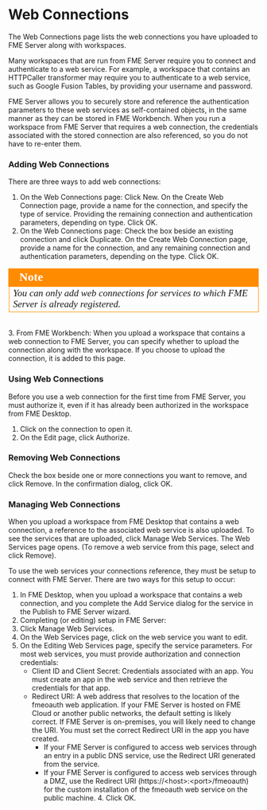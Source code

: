 # Web Connections #

The Web Connections page lists the web connections you have uploaded to FME Server along with workspaces.

Many workspaces that are run from FME Server require you to connect and authenticate to a web service. For example, a workspace that contains an HTTPCaller transformer may require you to authenticate to a web service, such as Google Fusion Tables, by providing your username and password.

FME Server allows you to securely store and reference the authentication parameters to these web services as self-contained objects, in the same manner as they can be stored in FME Workbench. When you run a workspace from FME Server that requires a web connection, the credentials associated with the stored connection are also referenced, so you do not have to re-enter them.

### Adding Web Connections ###

There are three ways to add web connections:

1. On the Web Connections page: Click New. On the Create Web Connection page, provide a name for the connection, and specify the type of service. Providing the remaining connection and authentication parameters, depending on type. Click OK.
2. On the Web Connections page: Check the box beside an existing connection and click Duplicate. On the Create Web Connection page, provide a name for the connection, and any remaining connection and authentication parameters, depending on the type. Click OK.

<!--Tip Section--> 

<table style="border-spacing: 0px">
<tr>
<td style="vertical-align:middle;background-color:darkorange;border: 2px solid darkorange">
<i class="fa fa-info-circle fa-lg fa-pull-left fa-fw" style="color:white;padding-right: 12px;vertical-align:text-top"></i>
<span style="color:white;font-size:x-large;font-weight: bold;font-family:serif">Note</span>
</td>
</tr>

<tr>
<td style="border: 1px solid darkorange">
<span style="font-family:serif; font-style:italic; font-size:larger">
You can only add web connections for services to which FME Server is already registered.
</span>
</td>
</tr>
</table>

<br> 
3. From FME Workbench: When you upload a workspace that contains a web connection to FME Server, you can specify whether to upload the connection along with the workspace. If you choose to upload the connection, it is added to this page.

### Using Web Connections ###

Before you use a web connection for the first time from FME Server, you must authorize it, even if it has already been authorized in the workspace from FME Desktop.

1. Click on the connection to open it.
2. On the Edit page, click Authorize.

### Removing Web Connections ###

Check the box beside one or more connections you want to remove, and click Remove. In the confirmation dialog, click OK.

### Managing Web Connections ###

When you upload a workspace from FME Desktop that contains a web connection, a reference to the associated web service is also uploaded. To see the services that are uploaded, click Manage Web Services. The Web Services page opens. (To remove a web service from this page, select and click Remove).

To use the web services your connections reference, they must be setup to connect with FME Server. There are two ways for this setup to occur:

1. In FME Desktop, when you upload a workspace that contains a web connection, and you complete the Add Service dialog for the service in the Publish to FME Server wizard.
2. Completing (or editing) setup in FME Server:
  1. Click Manage Web Services.
  2. On the Web Services page, click on the web service you want to edit.
  3. On the Editing Web Services page, specify the service parameters. For most web services, you must provide authorization and connection credentials:
		- Client ID and Client Secret: Credentials associated with an app. You must create an app in the web service and then retrieve the credentials for that app.
		- Redirect URI: A web address that resolves to the location of the fmeoauth web application. If your FME Server is hosted on FME Cloud or another public networks, the default setting is likely correct. If FME Server is on-premises, you will likely need to change the URI. You must set the correct Redirect URI in the app you have created.
			* If your FME Server is configured to access web services through an entry in a public DNS service, use the Redirect URI generated from the service.
			* If your FME Server is configured to access web services through a DMZ, use the Redirect URI (https://<host\>:<port\>/fmeoauth) for the custom installation of the fmeoauth web service on the public machine.
	4. Click OK.